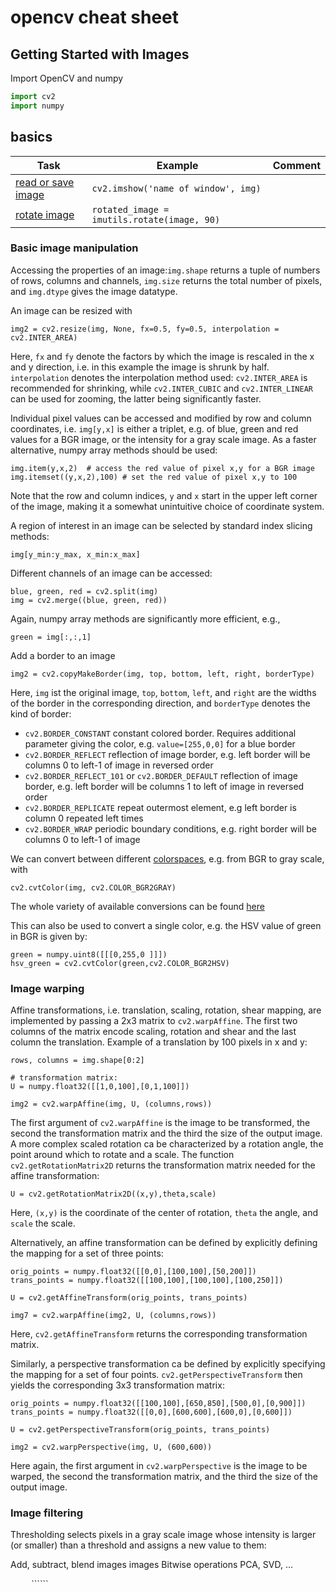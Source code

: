 # opencv cheat sheet

## Getting Started with Images
Import OpenCV and numpy

```python
import cv2
import numpy
```

## basics
|Task  | Example  | Comment  |
|------|----------|----------|
|[read or save image](opencv-read-and-save-images.md) | ```cv2.imshow('name of window', img)``` |   |
|[rotate image](opencv-rotate-image.md) | ```rotated_image = imutils.rotate(image, 90)``` |  | 


### Basic image manipulation
Accessing the properties of an image:```img.shape``` returns a tuple of numbers of rows, columns and channels, ```img.size``` returns the total number of pixels, and ```img.dtype``` gives the image datatype.

An image can be resized with 
```
img2 = cv2.resize(img, None, fx=0.5, fy=0.5, interpolation = cv2.INTER_AREA)
```
Here, ```fx``` and ```fy``` denote the factors by which the image is rescaled in the x and y direction, i.e. in this example the image is shrunk by half. ```interpolation``` denotes the interpolation method used: ```cv2.INTER_AREA``` is recommended for shrinking, while ```cv2.INTER_CUBIC``` and ```cv2.INTER_LINEAR``` can be used for zooming, the latter being significantly faster.

Individual pixel values can be accessed and modified by row and column coordinates, i.e. ```img[y,x]``` is either a triplet, e.g. of blue, green and red values for a BGR image, or the intensity for a gray scale image. As a faster alternative, numpy array methods should be used:
```
img.item(y,x,2)  # access the red value of pixel x,y for a BGR image
img.itemset((y,x,2),100) # set the red value of pixel x,y to 100
```
Note that the row and column indices, ```y``` and ```x``` start in the upper left corner of the image, making it a somewhat unintuitive choice of coordinate system.

A region of interest in an image can be selected by standard index slicing methods:
```
img[y_min:y_max, x_min:x_max]
```

Different channels of an image can be accessed:
```
blue, green, red = cv2.split(img)
img = cv2.merge((blue, green, red))
```
Again, numpy array methods are significantly more efficient, e.g.,
```
green = img[:,:,1]
```

Add a border to an image
```
img2 = cv2.copyMakeBorder(img, top, bottom, left, right, borderType)
```
Here, ```img``` ist the original image, ```top```, ```bottom```, ```left```, and ```right``` are the widths of the border in the corresponding direction, and ```borderType``` denotes the kind of border:
* ```cv2.BORDER_CONSTANT``` constant colored border. Requires additional parameter giving the color, e.g. ```value=[255,0,0]``` for a blue border
* ```cv2.BORDER_REFLECT``` reflection of image border, e.g. left border will be columns 0 to left-1 of image in reversed order
* ```cv2.BORDER_REFLECT_101``` or ```cv2.BORDER_DEFAULT``` reflection of image border, e.g. left border will be columns 1 to left of image in reversed order
* ```cv2.BORDER_REPLICATE``` repeat outermost element, e.g left border is column 0 repeated left times
* ```cv2.BORDER_WRAP``` periodic boundary conditions, e.g. right border will be columns 0 to left-1 of image

We can convert between different [colorspaces](http://docs.opencv.org/3.2.0/de/d25/imgproc_color_conversions.html), e.g. from BGR to gray scale, with 
```
cv2.cvtColor(img, cv2.COLOR_BGR2GRAY)
```
The whole variety of available conversions can be found [here](http://docs.opencv.org/3.2.0/d7/d1b/group__imgproc__misc.html#ga4e0972be5de079fed4e3a10e24ef5ef0)

This can also be used to convert a single color, e.g. the HSV value of green in BGR is given by:
```
green = numpy.uint8([[[0,255,0 ]]])
hsv_green = cv2.cvtColor(green,cv2.COLOR_BGR2HSV)
```

### Image warping
Affine transformations, i.e. translation, scaling, rotation, shear mapping, are implemented by passing a 2x3 matrix to ```cv2.warpAffine```. The first two columns of the matrix encode scaling, rotation and shear and the last column the translation.
Example of a translation by 100 pixels in x and y:
```
rows, columns = img.shape[0:2]

# transformation matrix:
U = numpy.float32([[1,0,100],[0,1,100]])

img2 = cv2.warpAffine(img, U, (columns,rows))
```
The first argument of ```cv2.warpAffine``` is the image to be transformed, the second the transformation matrix and the third the size of the output image. A more complex scaled rotation ca be characterized by a rotation angle, the point around which to rotate and a scale. The function ```cv2.getRotationMatrix2D``` returns the transformation matrix needed for the affine transformation:
```
U = cv2.getRotationMatrix2D((x,y),theta,scale)
```
Here, ```(x,y)``` is the coordinate of the center of rotation, ```theta``` the angle, and ```scale``` the scale.

Alternatively, an affine transformation can be defined by explicitly defining the mapping for a set of three points:
```
orig_points = numpy.float32([[0,0],[100,100],[50,200]])
trans_points = numpy.float32([[100,100],[100,100],[100,250]])

U = cv2.getAffineTransform(orig_points, trans_points)

img7 = cv2.warpAffine(img2, U, (columns,rows))
```
Here, ```cv2.getAffineTransform``` returns the corresponding transformation matrix.

Similarly, a perspective transformation ca be defined by explicitly specifying the mapping for a set of four points. ```cv2.getPerspectiveTransform``` then yields the corresponding 3x3 transformation matrix:
```
orig_points = numpy.float32([[100,100],[650,850],[500,0],[0,900]])
trans_points = numpy.float32([[0,0],[600,600],[600,0],[0,600]])

U = cv2.getPerspectiveTransform(orig_points, trans_points)

img2 = cv2.warpPerspective(img, U, (600,600))
```
Here again, the first argument in ```cv2.warpPerspective``` is the image to be warped, the second the transformation matrix, and the third the size of the output image.

### Image filtering
Thresholding selects pixels in a gray scale image whose intensity is larger (or smaller) than a threshold and assigns a new value to them:


Add, subtract, blend images images
Bitwise operations
PCA, SVD, ...


`````` `````` `````` `````` `````` `````` ``````
